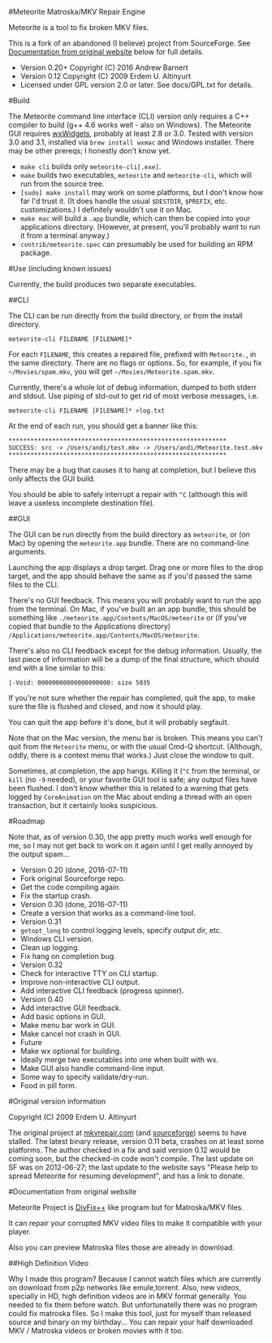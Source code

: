 #Meteorite Matroska/MKV Repair Engine

Meteorite is a tool to fix broken MKV files.

This is a fork of an abandoned (I believe) project from SourceForge.
See [Documentation from original website](#documentation-from-original-website)
below for full details.

* Version 0.20+ Copyright (C) 2016 Andrew Barnert
* Version 0.12 Copyright (C) 2009 Erdem U. Altinyurt
* Licensed under GPL version 2.0 or later. See docs/GPL.txt for details.

#Build

The Meteorite command line interface (CLI) version only requires a C++ compiler to 
build (g++ 4.6 works well - also on Windows).
The Meteorite GUI requires [wxWidgets][wx], probably at least 2.8 or 3.0.
Tested with version 3.0 and 3.1, installed via `brew install wxmac` 
and Windows installer. There may be other prereqs; I honestly don't 
know yet.

  [wx]: https://www.wxwidgets.org/

* `make cli` builds only `meteorite-cli[.exe]`.
* `make` builds two executables, `meteorite` and
  `meteorite-cli`, which will run from the source tree.
* `[sudo] make install` may work on some platforms, but I don't
  know how far I'd trust it. (It does handle the usual `$DESTDIR`, 
  `$PREFIX`, etc. customizations.) I definitely wouldn't use it on Mac.
* `make mac` will build a `.app` bundle, which can then be copied
  into your applications directory. (However, at present, you'll
  probably want to run it from a terminal anyway.)
* `contrib/meteorite.spec` can presumably be used for building an
RPM package.

#Use (including known issues)

Currently, the build produces two separate executables.

##CLI

The CLI can be run directly from the build directory, or from the
install directory.

    meteorite-cli FILENAME [FILENAME]*

For each `FILENAME`, this creates a repaired file, prefixed with
`Meteorite.`, in the same directory. There are no flags or options.
So, for example, if you fix `~/Movies/spam.mkv`, you will get
`~/Movies/Meteorite.spam.mkv`.

Currently, there's a whole lot of debug information, dumped to both
stderr and stdout.
Use piping of std-out to get rid of most verbose messages, i.e.
    
    meteorite-cli FILENAME [FILENAME]* >log.txt

At the end of each run, you should get a
banner like this:

    ************************************************************
    SUCCESS: src -> /Users/andi/test.mkv -> /Users/andi/Meteorite.test.mkv
    ************************************************************

There may be a bug that causes it to hang at completion, but I believe
this only affects the GUI build.

You should be able to safely interrupt a repair with `^C` (although
this will leave a useless incomplete destination file).

##GUI

The GUI can be run directly from the build directory as `meteorite`,
or (on Mac) by opening the `meteorite.app` bundle. There are no
command-line arguments.

Launching the app displays a drop target. Drag one or more files to
the drop target, and the app should behave the same as if you'd passed
the same files to the CLI.

There's no GUI feedback. This means you will probably want to run the
app from the terminal. On Mac, if you've built an an app bundle, this
should be something like `./meteorite.app/Contents/MacOS/meteorite` or
(if you've copied that bundle to the Applications directory)
`/Applications/meteorite.app/Contents/MacOS/meteorite`.

There's also no CLI feedback except for the debug
information. Usually, the last piece of information will be a dump of
the final structure, which should end with a line similar to this:

    |-Void: 00000000000000000000: size 5035

If you're not sure whether the repair has completed, quit the app, to
make sure the file is flushed and closed, and now it should play.

You can quit the app before it's done, but it will probably segfault.

Note that on the Mac version, the menu bar is broken. This means you
can't quit from the `Meteorite` menu, or with the usual Cmd-Q
shortcut. (Although, oddly, there is a context menu that works.) Just
close the window to quit.

Sometimes, at completion, the app hangs. Killing it (`^C` from the
terminal, or `kill` (no `-9` needed), or your favorite GUI tool is
safe; any output files have been flushed. I don't know whether this is
related to a warning that gets logged by `CoreAnimation` on the Mac
about ending a thread with an open transaction, but it certainly looks
suspicious.

#Roadmap

Note that, as of version 0.30, the app pretty much works well enough
for me, so I may not get back to work on it again until I get really
annoyed by the output spam...

* Version 0.20 (done, 2016-07-11)
 * Fork original Sourceforge repo.
 * Get the code compiling again.
 * Fix the startup crash.
* Version 0.30 (done, 2016-07-11)
 * Create a version that works as a command-line tool.
* Version 0.31
 * `getopt_long` to control logging levels, specify output dir, etc.
 * Windows CLI version.
 * Clean up logging.
 * Fix hang on completion bug.
* Version 0.32
 * Check for interactive TTY on CLI startup.
 * Improve non-interactive CLI output.
 * Add interactive CLI feedback (progress spinner).
* Version 0.40
 * Add interactive GUI feedback.
 * Add basic options in GUI.
 * Make menu bar work in GUI.
 * Make cancel not crash in GUI.
* Future
 * Make wx optional for building.
 * Ideally merge two executables into one when built with wx.
 * Make GUI also handle command-line input.
 * Some way to specify validate/dry-run.
 * Food in pill form.

#Original version information

Copyright (C) 2009  Erdem U. Altinyurt

The original project at [mkvrepair.com][mkvrepair] (and [sourceforge][sf])
seems to have stalled. The latest binary release, version 0.11 beta, crashes
on at least some platforms. The author checked in a fix and said version
0.12 would be coming soon, but the checked-in code won't compile. The last
update on SF was on 2012-06-27; the last update to the website says
"Please help to spread Meteorite for resuming development", and has a link
to donate.

  [mkvrepair]: http://www.mkvrepair.com/
  [sf]: https://sourceforge.net/p/meteorite

#Documentation from original website

Meteorite Project is [DivFix++][divfix] like program but for Matroska/MKV files.

It can repair your corrupted MKV video files to make it compatible with your player.

Also you can preview Matroska files those are already in download.

##High Definition Video

Why I made this program? Because I cannot watch files which are currently on download from p2p networks like emule,torrent.
Also, new videos, specially in HD, high definition videos are in MKV format generally.
You needed to fix them before watch. But unfortunatelly there was no program could fix matroska files.
So I make this tool, just for myself than released source and binary on my birthday...
You can repair your half downloaded MKV / Matroska videos or broken movies with it too.

  [divfix]: http://divfix.org/
